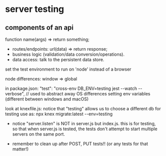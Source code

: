 # server testing

## components of an api

function name(args) => return something;

- routes/endpoints: url(data) => return response;
- business logic (validation/data conversion/operations).
- data access: talk to the persistent data store.

set the test environment to run on 'node' instead of a browser

node differences:
window => global

in package.json: "test": "cross-env DB_ENV=testing jest --watch --verbose",
  // used to abstract away OS differences setting env variables (different between windows and macOS)

look at knexfile.js: notice that "testing" allows us to choose a different db for testing
  use as: npx knex migrate:latest --env=testing

- notice "server.listen" is NOT in server.js but index.js. this is for testing, so that when server.js is tested, the tests don't attempt to start multiple servers on the same port.

- remember to clean up after POST, PUT tests!! (or any tests for that matter!)